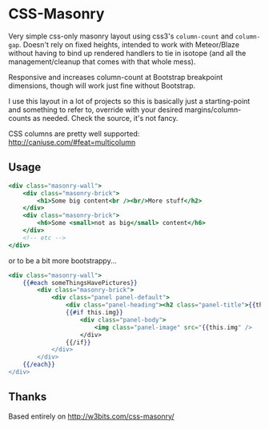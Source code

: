 # CSS-Masonry

Very simple css-only masonry layout using css3's `column-count` and `column-gap`. Doesn't rely on fixed heights, intended to work with Meteor/Blaze without having to bind up rendered handlers to tie in isotope (and all the management/cleanup that comes with that whole mess).

Responsive and increases column-count at Bootstrap breakpoint dimensions, though will work just fine without Bootstrap.

I use this layout in a lot of projects so this is basically just a starting-point and something to refer to, override with your desired margins/column-counts as needed. Check the source, it's not fancy.

CSS columns are pretty well supported: http://caniuse.com/#feat=multicolumn

## Usage

```handlebars
<div class="masonry-wall">
	<div class="masonry-brick">
		<h1>Some big content<br /><br/>More stuff</h2>
	</div>
	<div class="masonry-brick">
		<h6>Some <small>not as big</small> content</h6>
	</div>
	<!-- etc -->
</div>
```
or to be a bit more bootstrappy...
```handlebars
<div class="masonry-wall">
	{{#each someThingsHavePictures}}
		<div class="masonry-brick">
			<div class="panel panel-default">
				<div class="panel-heading"><h2 class="panel-title">{{this.name}}</h2></div>
				{{#if this.img}}
					<div class="panel-body">
						<img class="panel-image" src="{{this.img" />
					</div>
				{{/if}}
			</div>
		</div>
	{{/each}}
</div>
```

## Thanks

Based entirely on http://w3bits.com/css-masonry/